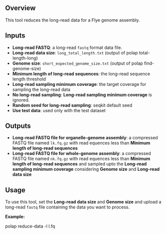 ## Overview

This tool reduces the long-read data for a Flye genome assembly.

## Inputs

- **Long-read FASTQ**: a long-read `fastq` format data file.
- **Long-read data size**: `long_total_length.txt` (output of polap total-length-long)
- **Genome size**: `short_expected_genome_size.txt` (output of polap find-genome-size)
- **Minimum length of long-read sequences**: the long-read sequence length threshold
- **Long-read sampling minimum coverage**: the target coverage for sampling the long-read data
- **No long-read sampling**: **Long-read sampling minimum coverage** is ignored.
- **Random seed for long-read sampling**: seqkit default seed
- **Use test data**: used only with the test dataset

## Outputs

- **Long-read FASTQ file for organelle-genome assembly**: a compressed FASTQ file named `lk.fq.gz` with read equences less than **Minimum length of long-read sequences**
- **Long-read FASTQ file for whole-genome assembly**: a compressed FASTQ file named `nk.fq.gz` with read equences less than **Minimum length of long-read sequences** and sampled upto the **Long-read sampling minimum coverage** considering **Genome size** and **Long-read data size**

## Usage

To use this tool, set the **Long-read data size** and **Genome size** and upload a long-read `fastq` file containing the data you want to process.

**Example:**

polap reduce-data -l l.fq
